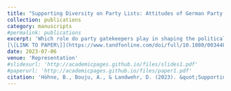 ```yaml
---
title: "Supporting Diversity on Party Lists: Attitudes of German Party Gatekeepers towards Enhancing Immigrant Representation."
collection: publications
category: manuscripts
#permalink: publications
excerpt: 'Which role do party gatekeepers play in shaping the political representation of immigrants? We address this question by analyzing unique survey data collected at party list nomination events, containing individual level attitudes of party gatekeepers towards this issue. We find that apart from political ideology solidarity between underrepresented groups seems to play a central role, in shaping the support for immigrant-origin candidates. \n
[\[LINK TO PAPER\]](https://www.tandfonline.com/doi/full/10.1080/00344893.2023.2221675)'
date: 2023-07-06
venue: 'Representation'
#slidesurl: 'http://academicpages.github.io/files/slides1.pdf'
#paperurl: 'http://academicpages.github.io/files/paper1.pdf'
citation: 'Höhne, B., Bouju, A., & Landwehr, D. (2023). &quot;Supporting Diversity on Party Lists: Attitudes of German Party Gatekeepers towards Enhancing Immigrant Representation.&quot; <i>Representation</i>. 60(3).'
---
```


